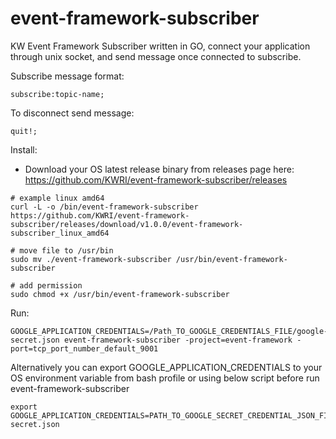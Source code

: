 # event-framework-subscriber
KW Event Framework Subscriber written in GO, connect your application through unix socket, and send message once connected to subscribe.

Subscribe message format:
```
subscribe:topic-name;
```

To disconnect send message:
```
quit!;
```

Install:
- Download your OS latest release binary from releases page here: https://github.com/KWRI/event-framework-subscriber/releases
```
# example linux amd64
curl -L -o /bin/event-framework-subscriber https://github.com/KWRI/event-framework-subscriber/releases/download/v1.0.0/event-framework-subscriber_linux_amd64

# move file to /usr/bin
sudo mv ./event-framework-subscriber /usr/bin/event-framework-subscriber

# add permission
sudo chmod +x /usr/bin/event-framework-subscriber
```


Run:
```
GOOGLE_APPLICATION_CREDENTIALS=/Path_TO_GOOGLE_CREDENTIALS_FILE/google-secret.json event-framework-subscriber -project=event-framework -port=tcp_port_number_default_9001
```

Alternatively you can export GOOGLE_APPLICATION_CREDENTIALS to your OS environment variable from bash profile or using below script before run event-framework-subscriber
```
export GOOGLE_APPLICATION_CREDENTIALS=PATH_TO_GOOGLE_SECRET_CREDENTIAL_JSON_FILE/google-secret.json
```


